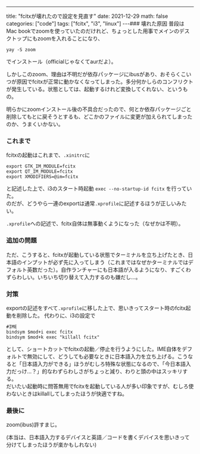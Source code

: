 ---

title: "fcitxが壊れたので設定を見直す"
date: 2021-12-29
math: false
categories: ["code"]
tags: ["fcitx", "i3", "linux"]
---### 壊れた原因
普段はMac bookでzoomを使っていたのだけれど、ちょっとした用事でメインのデスクトップにもzoomを入れることになり、

```
yay -S zoom
```

でインストール（officialじゃなくてaurだよ）。

しかしこのzoom、理由は不明だが依存パッケージにibusがあり、おそらくこいつが原因でfcitxが正常に動かなくなってしまった。多分何かしらのコンフリクトが発生している。状態としては、起動するけれど変換してくれない、というもの。

明らかにzoomインストール後の不具合だったので、何とか依存パッケージごと削除してもとに戻そうとするも、どこかのファイルに変更が加えられてしまったのか、うまくいかない。

### これまで

fcitxの起動はこれまで、`.xinitrc`に

```
export GTK_IM_MODULE=fcitx
export QT_IM_MODULE=fcitx
export XMODIFIERS=@im=fcitx
```

と記述した上で、i3のスタート時起動 `exec --no-startup-id fcitx` を行っていた。  
のだが、どうやら一連のexportは通常`.xprofile`に記述するほうが正しいみたい。

`.xprofile`への記述で、fcitx自体は無事動くようになった（なぜかは不明）。

### 追加の問題

ただ、こうすると、fcitxが起動している状態でターミナルを立ち上げたとき、日本語のインプットが必ず先に入ってしまう（これまではなぜかターミナルではデフォルト英数だった）。自作ランチャーにも日本語が入るようになり、すごくわずらわしい。いちいち切り替えて入力するのも嫌だし…。

### 対策

exportの記述をすべて`.xprofile`に移した上で、思いきってスタート時のfcitx起動を削除した。
代わりに、i3の設定で

```
#IME
bindsym $mod+i exec fcitx
bindsym $mod+k exec "killall fcitx"
```

として、ショートカットでfcitxの起動／停止を行うようにした。IME自体をデフォルトで無効にして、どうしても必要なときに日本語入力を立ち上げる。こうなると「日本語入力ができる」ほうがむしろ特殊な状態になるので、「今日本語入力だっけ…？」的なわずらわしさがちょっと減り、わりと頭の中はスッキリする。  
だいたい起動時に問答無用でfcitxを起動している人が多い印象ですが、むしろ使わないときはkillallしてしまったほうが快適ですね。

### 最後に

zoom(ibus)許すまじ。

(本当は、日本語入力するデバイスと英語／コードを書くデバイスを思いきって分けてしまったほうが楽かもしれない)
